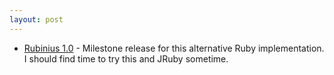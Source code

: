 ```yaml
---
layout: post
---
```


* [Rubinius 1.0](http://rubini.us/about/one_point_oh) - Milestone release for this alternative Ruby implementation. I should find time to try this and JRuby sometime.
